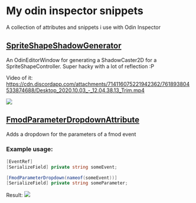 # My odin inspector snippets
A collection of attributes and snippets i use with Odin Inspector

## [SpriteShapeShadowGenerator](https://github.com/teevik/odin-inspector-snippets/blob/master/SpriteShapeShadowGenerator.cs)

An OdinEditorWindow for generating a ShadowCaster2D for a SpriteShapeController. Super hacky with a lot of reflection :P

Video of it: https://cdn.discordapp.com/attachments/714116075221942362/761893804533874688/Desktop_2020.10.03_-_12.04.38.13_Trim.mp4

![](https://i.imgur.com/baN9TAV.png)

## [FmodParameterDropdownAttribute](https://github.com/teevik/odin-inspector-snippets/blob/master/FmodParameterDropdownAttribute.cs)

Adds a dropdown for the parameters of a fmod event
### Example usage:
```cs
[EventRef]
[SerializeField] private string someEvent;

[FmodParameterDropdown(nameof(someEvent))]
[SerializeField] private string someParameter;
```
Result:
![](https://i.imgur.com/5U2AnQ6.png)
